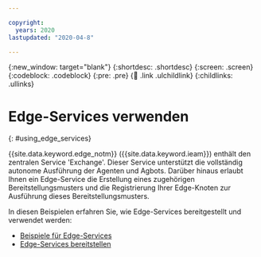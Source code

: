```yaml
---

copyright:
  years: 2020
lastupdated: "2020-04-8"

---
```


{:new_window: target="blank"}
{:shortdesc: .shortdesc}
{:screen: .screen}
{:codeblock: .codeblock}
{:pre: .pre}
{:child: .link .ulchildlink}
{:childlinks: .ullinks}

# Edge-Services verwenden
{: #using_edge_services}

{{site.data.keyword.edge_notm}} ({{site.data.keyword.ieam}}) enthält den zentralen Service 'Exchange'. Dieser Service unterstützt die vollständig autonome Ausführung der Agenten und Agbots. Darüber hinaus erlaubt Ihnen ein Edge-Service die Erstellung eines zugehörigen Bereitstellungsmusters und die Registrierung Ihrer Edge-Knoten zur Ausführung dieses Bereitstellungsmusters.

In diesen Beispielen erfahren Sie, wie Edge-Services bereitgestellt und verwendet werden:

* [Beispiele für Edge-Services](../installing/additional_examples.md)
* [Edge-Services bereitstellen](../using_edge_devices/detailed_policy.md)
